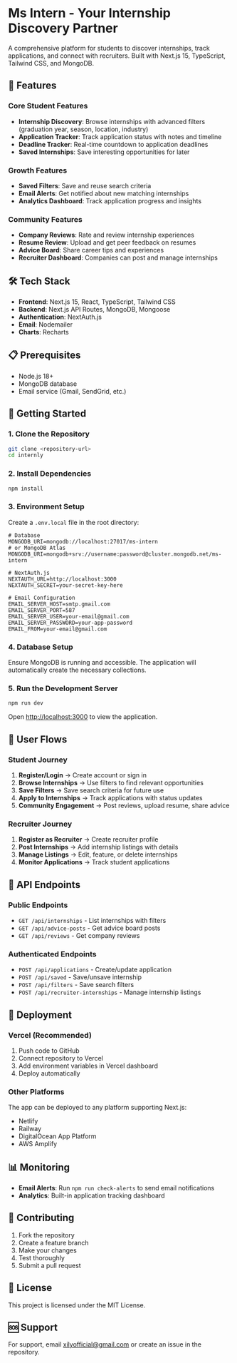 # Ms Intern - Your Internship Discovery Partner

A comprehensive platform for students to discover internships, track applications, and connect with recruiters. Built with Next.js 15, TypeScript, Tailwind CSS, and MongoDB.

## 🚀 Features

### Core Student Features
- **Internship Discovery**: Browse internships with advanced filters (graduation year, season, location, industry)
- **Application Tracker**: Track application status with notes and timeline
- **Deadline Tracker**: Real-time countdown to application deadlines
- **Saved Internships**: Save interesting opportunities for later

### Growth Features
- **Saved Filters**: Save and reuse search criteria
- **Email Alerts**: Get notified about new matching internships
- **Analytics Dashboard**: Track application progress and insights

### Community Features
- **Company Reviews**: Rate and review internship experiences
- **Resume Review**: Upload and get peer feedback on resumes
- **Advice Board**: Share career tips and experiences
- **Recruiter Dashboard**: Companies can post and manage internships

## 🛠️ Tech Stack

- **Frontend**: Next.js 15, React, TypeScript, Tailwind CSS
- **Backend**: Next.js API Routes, MongoDB, Mongoose
- **Authentication**: NextAuth.js
- **Email**: Nodemailer
- **Charts**: Recharts

## 📋 Prerequisites

- Node.js 18+ 
- MongoDB database
- Email service (Gmail, SendGrid, etc.)

## 🚀 Getting Started

### 1. Clone the Repository

```bash
git clone <repository-url>
cd internly
```

### 2. Install Dependencies

```bash
npm install
```

### 3. Environment Setup

Create a `.env.local` file in the root directory:

```env
# Database
MONGODB_URI=mongodb://localhost:27017/ms-intern
# or MongoDB Atlas
MONGODB_URI=mongodb+srv://username:password@cluster.mongodb.net/ms-intern

# NextAuth.js
NEXTAUTH_URL=http://localhost:3000
NEXTAUTH_SECRET=your-secret-key-here

# Email Configuration
EMAIL_SERVER_HOST=smtp.gmail.com
EMAIL_SERVER_PORT=587
EMAIL_SERVER_USER=your-email@gmail.com
EMAIL_SERVER_PASSWORD=your-app-password
EMAIL_FROM=your-email@gmail.com

```

### 4. Database Setup

Ensure MongoDB is running and accessible. The application will automatically create the necessary collections.

### 5. Run the Development Server

```bash
npm run dev
```

Open [http://localhost:3000](http://localhost:3000) to view the application.

## 📱 User Flows

### Student Journey
1. **Register/Login** → Create account or sign in
2. **Browse Internships** → Use filters to find relevant opportunities
3. **Save Filters** → Save search criteria for future use
4. **Apply to Internships** → Track applications with status updates
5. **Community Engagement** → Post reviews, upload resume, share advice

### Recruiter Journey
1. **Register as Recruiter** → Create recruiter profile
2. **Post Internships** → Add internship listings with details
3. **Manage Listings** → Edit, feature, or delete internships
4. **Monitor Applications** → Track student applications

## 🔧 API Endpoints

### Public Endpoints
- `GET /api/internships` - List internships with filters
- `GET /api/advice-posts` - Get advice board posts
- `GET /api/reviews` - Get company reviews

### Authenticated Endpoints
- `POST /api/applications` - Create/update application
- `POST /api/saved` - Save/unsave internship
- `POST /api/filters` - Save search filters
- `POST /api/recruiter-internships` - Manage internship listings

## 🚀 Deployment

### Vercel (Recommended)

1. Push code to GitHub
2. Connect repository to Vercel
3. Add environment variables in Vercel dashboard
4. Deploy automatically

### Other Platforms

The app can be deployed to any platform supporting Next.js:
- Netlify
- Railway
- DigitalOcean App Platform
- AWS Amplify

## 📊 Monitoring

- **Email Alerts**: Run `npm run check-alerts` to send email notifications
- **Analytics**: Built-in application tracking dashboard

## 🤝 Contributing

1. Fork the repository
2. Create a feature branch
3. Make your changes
4. Test thoroughly
5. Submit a pull request

## 📄 License

This project is licensed under the MIT License.

## 🆘 Support

For support, email xilyofficial@gmail.com or create an issue in the repository.
